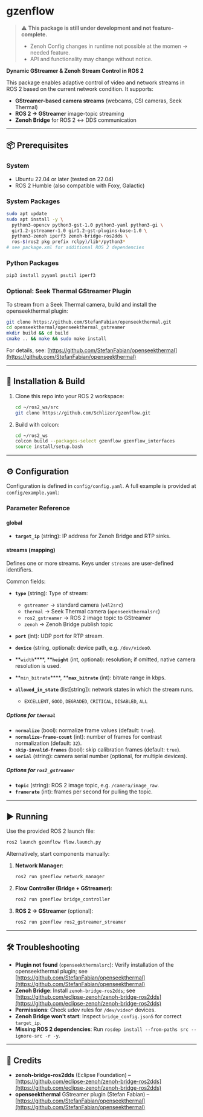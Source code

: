 # gzenflow

> ⚠️ **This package is still under development and not feature-complete.**
>
> * Zenoh Config changes in runtime not possible at the momen -> needed feature.
> * API and functionality may change without notice.

**Dynamic GStreamer & Zenoh Stream Control in ROS 2**

This package enables adaptive control of video and network streams in ROS 2 based on the current network condition. It supports:

* **GStreamer-based camera streams** (webcams, CSI cameras, Seek Thermal)
* **ROS 2 → GStreamer** image-topic streaming
* **Zenoh Bridge** for ROS 2 ↔ DDS communication

---

## 📦 Prerequisites

### System

* Ubuntu 22.04 or later (tested on 22.04)
* ROS 2 Humble (also compatible with Foxy, Galactic)

### System Packages

```bash
sudo apt update
sudo apt install -y \
  python3-opencv python3-gst-1.0 python3-yaml python3-gi \
  gir1.2-gstreamer-1.0 gir1.2-gst-plugins-base-1.0 \
  python3-zenoh iperf3 zenoh-bridge-ros2dds \
  ros-$(ros2 pkg prefix rclpy)/lib*/python3*
# see package.xml for additional ROS 2 dependencies
```

### Python Packages

```bash
pip3 install pyyaml psutil iperf3
```

### Optional: Seek Thermal GStreamer Plugin

To stream from a Seek Thermal camera, build and install the openseekthermal plugin:

```bash
git clone https://github.com/StefanFabian/openseekthermal.git
cd openseekthermal/openseekthermal_gstreamer
mkdir build && cd build
cmake .. && make && sudo make install
```

For details, see: [https://github.com/StefanFabian/openseekthermal](https://github.com/StefanFabian/openseekthermal)

---

## 🚀 Installation & Build

1. Clone this repo into your ROS 2 workspace:

   ```bash
   cd ~/ros2_ws/src
   git clone https://github.com/Schlizor/gzenflow.git
   ```
2. Build with colcon:

   ```bash
   cd ~/ros2_ws
   colcon build --packages-select gzenflow gzenflow_interfaces
   source install/setup.bash
   ```

---

## ⚙️ Configuration

Configuration is defined in `config/config.yaml`. A full example is provided at `config/example.yaml`:

### Parameter Reference

#### global

* **`target_ip`** (string): IP address for Zenoh Bridge and RTP sinks.

#### streams (mapping)

Defines one or more streams. Keys under `streams` are user-defined identifiers.

Common fields:

* **`type`** (string): Type of stream:

  * `gstreamer` → standard camera (`v4l2src`)
  * `thermal` → Seek Thermal camera (`openseekthermalsrc`)
  * `ros2_gstreamer` → ROS 2 image topic to GStreamer
  * `zenoh` → Zenoh Bridge publish topic
* **`port`** (int): UDP port for RTP stream.
* **`device`** (string, optional): device path, e.g. `/dev/video0`.
* \*\*`width`\*\*\*\*, \*\***`height`** (int, optional): resolution; if omitted, native camera resolution is used.
* \*\*`min_bitrate`\*\*\*\*, \*\***`max_bitrate`** (int): bitrate range in kbps.
* **`allowed_in_state`** (list\[string]): network states in which the stream runs.

  * `EXCELLENT`, `GOOD`, `DEGRADED`, `CRITICAL`, `DISABLED`, `ALL`

##### Options for `thermal`

* **`normalize`** (bool): normalize frame values (default: `true`).
* **`normalize-frame-count`** (int): number of frames for contrast normalization (default: `32`).
* **`skip-invalid-frames`** (bool): skip calibration frames (default: `true`).
* **`serial`** (string): camera serial number (optional, for multiple devices).

##### Options for `ros2_gstreamer`

* **`topic`** (string): ROS 2 image topic, e.g. `/camera/image_raw`.
* **`framerate`** (int): frames per second for pulling the topic.

---

## ▶️ Running

Use the provided ROS 2 launch file:

```bash
ros2 launch gzenflow flow.launch.py
```

Alternatively, start components manually:

1. **Network Manager**:

   ```bash
   ros2 run gzenflow network_manager
   ```
2. **Flow Controller (Bridge + GStreamer)**:

   ```bash
   ros2 run gzenflow bridge_controller
   ```
3. **ROS 2 → GStreamer** (optional):

   ```bash
   ros2 run gzenflow ros2_gstreamer_streamer
   ```

---

## 🛠 Troubleshooting

* **Plugin not found** (`openseekthermalsrc`): Verify installation of the openseekthermal plugin; see [https://github.com/StefanFabian/openseekthermal](https://github.com/StefanFabian/openseekthermal)
* **Zenoh Bridge**: Install `zenoh-bridge-ros2dds`; see [https://github.com/eclipse-zenoh/zenoh-bridge-ros2dds](https://github.com/eclipse-zenoh/zenoh-bridge-ros2dds)
* **Permissions**: Check udev rules for `/dev/video*` devices.
* **Zenoh Bridge won't start**: Inspect `bridge_config.json5` for correct `target_ip`.
* **Missing ROS 2 dependencies**: Run `rosdep install --from-paths src --ignore-src -r -y`.

---

## 🤝 Credits

* **zenoh-bridge-ros2dds** (Eclipse Foundation) – [https://github.com/eclipse-zenoh/zenoh-bridge-ros2dds](https://github.com/eclipse-zenoh/zenoh-bridge-ros2dds)
* **openseekthermal** GStreamer plugin (Stefan Fabian) – [https://github.com/StefanFabian/openseekthermal](https://github.com/StefanFabian/openseekthermal)

